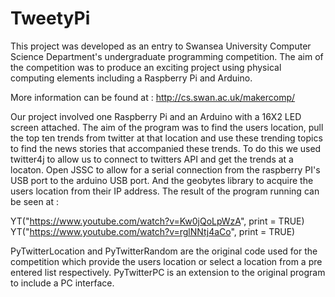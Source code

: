 TweetyPi
========

This project was developed as an entry to Swansea University Computer Science Department's undergraduate programming competition. The aim of the competition was to produce an exciting project using physical computing elements including a Raspberry Pi and Arduino.

More information can be found at : http://cs.swan.ac.uk/makercomp/

Our project involved one Raspberry Pi and an Arduino with a 16X2 LED screen attached. The aim of the program was to find the users location, pull the top ten trends from twitter at that location and use these trending topics to find the news stories that accompanied these trends. To do this we used twitter4j to allow us to connect to twitters API and get the trends at a locaton. Open JSSC to allow for a serial connection from the raspberry PI's USB port to the arduino USB port. And the geobytes library to acquire the users location from their IP address. The result of the program running can be seen at :


YT("https://www.youtube.com/watch?v=Kw0jQoLpWzA", print = TRUE)
YT("https://www.youtube.com/watch?v=rglNNtj4aCo", print = TRUE)

PyTwitterLocation and PyTwitterRandom are the original code used for the competition which provide the users location or select a location from a pre entered list respectively. PyTwitterPC is an extension to the original program to include a PC interface.
